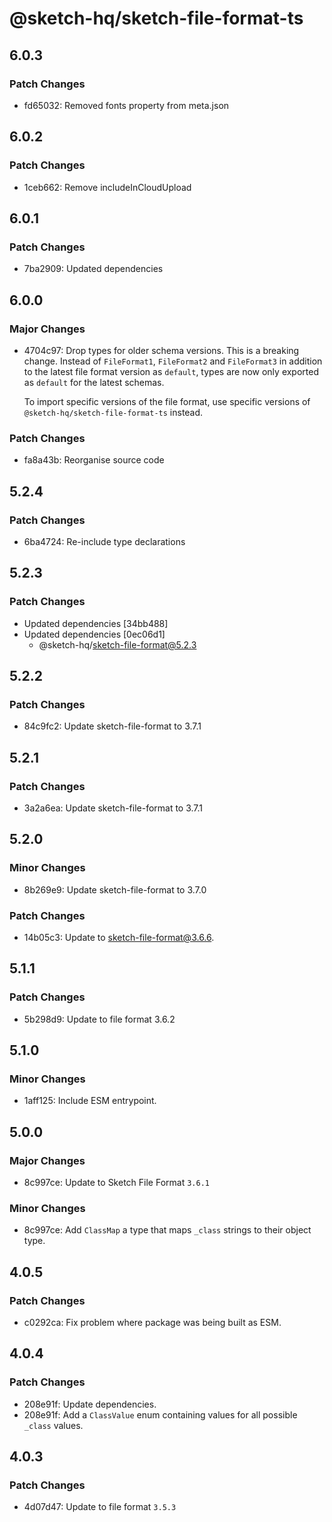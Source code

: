 # @sketch-hq/sketch-file-format-ts

## 6.0.3

### Patch Changes

- fd65032: Removed fonts property from meta.json

## 6.0.2

### Patch Changes

- 1ceb662: Remove includeInCloudUpload

## 6.0.1

### Patch Changes

- 7ba2909: Updated dependencies

## 6.0.0

### Major Changes

- 4704c97: Drop types for older schema versions. This is a breaking change.
  Instead of `FileFormat1`, `FileFormat2` and `FileFormat3` in addition to the
  latest file format version as `default`, types are now only exported as
  `default` for the latest schemas.

  To import specific versions of the file format, use specific versions of
  `@sketch-hq/sketch-file-format-ts` instead.

### Patch Changes

- fa8a43b: Reorganise source code

## 5.2.4

### Patch Changes

- 6ba4724: Re-include type declarations

## 5.2.3

### Patch Changes

- Updated dependencies [34bb488]
- Updated dependencies [0ec06d1]
  - @sketch-hq/sketch-file-format@5.2.3

## 5.2.2

### Patch Changes

- 84c9fc2: Update sketch-file-format to 3.7.1

## 5.2.1

### Patch Changes

- 3a2a6ea: Update sketch-file-format to 3.7.1

## 5.2.0

### Minor Changes

- 8b269e9: Update sketch-file-format to 3.7.0

### Patch Changes

- 14b05c3: Update to sketch-file-format@3.6.6.

## 5.1.1

### Patch Changes

- 5b298d9: Update to file format 3.6.2

## 5.1.0

### Minor Changes

- 1aff125: Include ESM entrypoint.

## 5.0.0

### Major Changes

- 8c997ce: Update to Sketch File Format `3.6.1`

### Minor Changes

- 8c997ce: Add `ClassMap` a type that maps `_class` strings to their object
  type.

## 4.0.5

### Patch Changes

- c0292ca: Fix problem where package was being built as ESM.

## 4.0.4

### Patch Changes

- 208e91f: Update dependencies.
- 208e91f: Add a `ClassValue` enum containing values for all possible `_class`
  values.

## 4.0.3

### Patch Changes

- 4d07d47: Update to file format `3.5.3`
